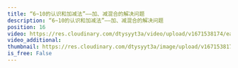 ```yaml
---
title: “6~10的认识和加减法”——加、减混合的解决问题
description: “6~10的认识和加减法”——加、减混合的解决问题
position: 16
video: https://res.cloudinary.com/dtysyyt3a/video/upload/v1671538174/easymath/1年级上/05单元6~10的认识和加减法/sgibri18kacbvzlgosg3.mp4
video_additional: 
thumbnail: https://res.cloudinary.com/dtysyyt3a/image/upload/v1671538176/easymath/1年级上/05单元6~10的认识和加减法/mfrhyxbsdbrx9o3ojkrm.png
is_free: False
---
```

